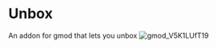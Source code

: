 # Unbox
An addon for gmod that lets you unbox
![gmod_V5K1LUfT19](https://user-images.githubusercontent.com/86335834/192912420-d7cd84cd-37ba-4cf7-bf08-261f02bbccc9.png)
